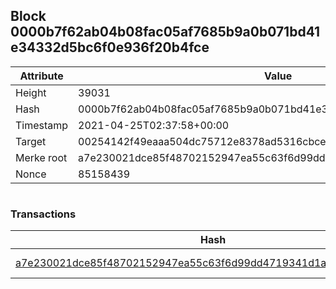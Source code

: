 ## Block 0000b7f62ab04b08fac05af7685b9a0b071bd41e34332d5bc6f0e936f20b4fce

Attribute | Value
--- | ---
Height | 39031
Hash | 0000b7f62ab04b08fac05af7685b9a0b071bd41e34332d5bc6f0e936f20b4fce
Timestamp | 2021-04-25T02:37:58+00:00
Target | 00254142f49eaaa504dc75712e8378ad5316cbcead634704b3734b6271167cc4
Merke root | a7e230021dce85f48702152947ea55c63f6d99dd4719341d1a6e766fd0cbcb20
Nonce | 85158439

```

```

### Transactions

Hash | Amount
--- | ---
[a7e230021dce85f48702152947ea55c63f6d99dd4719341d1a6e766fd0cbcb20](a7e230021dce85f48702152947ea55c63f6d99dd4719341d1a6e766fd0cbcb20.md) | 10.00000000 SKEPTI 
